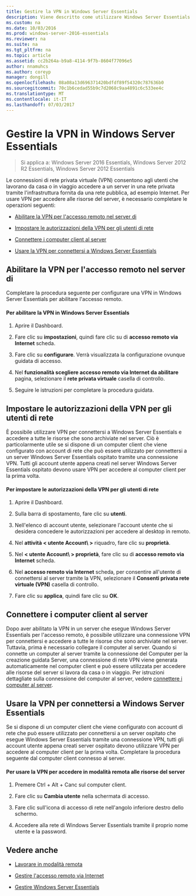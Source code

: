 ```yaml
---
title: Gestire la VPN in Windows Server Essentials
description: Viene descritto come utilizzare Windows Server Essentials
ms.custom: na
ms.date: 10/03/2016
ms.prod: windows-server-2016-essentials
ms.reviewer: na
ms.suite: na
ms.tgt_pltfrm: na
ms.topic: article
ms.assetid: cc2b264a-b9a8-4114-9f7b-8604f77096e5
author: nnamuhcs
ms.author: coreyp
manager: dongill
ms.openlocfilehash: 08a08a13d696371420bdfdf89f54320c787636b0
ms.sourcegitcommit: 70c1b6cedad55b9c7d2068c9aa4891c6c533ee4c
ms.translationtype: MT
ms.contentlocale: it-IT
ms.lasthandoff: 07/03/2017
---
```

# <a name="manage-vpn-in-windows-server-essentials"></a>Gestire la VPN in Windows Server Essentials

>Si applica a: Windows Server 2016 Essentials, Windows Server 2012 R2 Essentials, Windows Server 2012 Essentials 
  
 Le connessioni di rete privata virtuale (VPN) consentono agli utenti che lavorano da casa o in viaggio accedere a un server in una rete privata tramite l'infrastruttura fornita da una rete pubblica, ad esempio Internet. Per usare VPN per accedere alle risorse del server, è necessario completare le operazioni seguenti:  
  
-   [Abilitare la VPN per l'accesso remoto nel server di](Manage-VPN-in-Windows-Server-Essentials.md#BKMK_1)  
  
-   [Impostare le autorizzazioni della VPN per gli utenti di rete](Manage-VPN-in-Windows-Server-Essentials.md#BKMK_2)  
  
-   [Connettere i computer client al server](Manage-VPN-in-Windows-Server-Essentials.md#BKMK_Connect)  
  
-   [Usare la VPN per connettersi a Windows Server Essentials](Manage-VPN-in-Windows-Server-Essentials.md#BKMK_3)  
  
##  <a name="BKMK_1"></a>Abilitare la VPN per l'accesso remoto nel server di  
 Completare la procedura seguente per configurare una VPN in Windows Server Essentials per abilitare l'accesso remoto.  
  
#### <a name="to-enable-vpn-in-windows-server-essentials"></a>Per abilitare la VPN in Windows Server Essentials  
  
1.  Aprire il Dashboard.  
  
2.  Fare clic su **impostazioni**, quindi fare clic su di **accesso remoto via Internet** scheda.  
  
3.  Fare clic su **configurare**. Verrà visualizzata la configurazione ovunque guidata di accesso.  
  
4.  Nel **funzionalità scegliere accesso remoto via Internet da abilitare** pagina, selezionare il **rete privata virtuale** casella di controllo.  
  
5.  Seguire le istruzioni per completare la procedura guidata.  
  
##  <a name="BKMK_2"></a>Impostare le autorizzazioni della VPN per gli utenti di rete  
 È possibile utilizzare VPN per connettersi a Windows Server Essentials e accedere a tutte le risorse che sono archiviate nel server. Ciò è particolarmente utile se si dispone di un computer client che viene configurato con account di rete che può essere utilizzato per connettersi a un server Windows Server Essentials ospitato tramite una connessione VPN. Tutti gli account utente appena creati nel server Windows Server Essentials ospitato devono usare VPN per accedere al computer client per la prima volta.  
  
#### <a name="to-set-vpn-permissions-for-network-users"></a>Per impostare le autorizzazioni della VPN per gli utenti di rete  
  
1.  Aprire il Dashboard.  
  
2.  Sulla barra di spostamento, fare clic su **utenti**.  
  
3.  Nell'elenco di account utente, selezionare l'account utente che si desidera concedere le autorizzazioni per accedere al desktop in remoto.  
  
4.  Nel **attività < utente Account\ >** riquadro, fare clic su **proprietà**.  
  
5.  Nel **< utente Account\ > proprietà**, fare clic su di **accesso remoto via Internet** scheda.  
  
6.  Nel **accesso remoto via Internet** scheda, per consentire all'utente di connettersi al server tramite la VPN, selezionare il **Consenti privata rete virtuale (VPN)** casella di controllo.  
  
7.  Fare clic su **applica**, quindi fare clic su **OK**.  
  
##  <a name="BKMK_Connect"></a>Connettere i computer client al server  
 Dopo aver abilitato la VPN in un server che esegue Windows Server Essentials per l'accesso remoto, è possibile utilizzare una connessione VPN per connettersi e accedere a tutte le risorse che sono archiviate nel server. Tuttavia, prima è necessario collegare il computer al server. Quando si connette un computer al server tramite la connessione del Computer per la creazione guidata Server, una connessione di rete VPN viene generata automaticamente nel computer client e può essere utilizzata per accedere alle risorse del server si lavora da casa o in viaggio. Per istruzioni dettagliate sulla connessione del computer al server, vedere [connettere i computer al server](../use/Get-Connected-in-Windows-Server-Essentials.md#BKMK_9).  
  
##  <a name="BKMK_3"></a>Usare la VPN per connettersi a Windows Server Essentials  
 Se si dispone di un computer client che viene configurato con account di rete che può essere utilizzato per connettersi a un server ospitato che esegue Windows Server Essentials tramite una connessione VPN, tutti gli account utente appena creati server ospitato devono utilizzare VPN per accedere al computer client per la prima volta. Completare la procedura seguente dal computer client connesso al server.  
  
#### <a name="to-use-vpn-to-remotely-access-server-resources"></a>Per usare la VPN per accedere in modalità remota alle risorse del server  
  
1.  Premere Ctrl + Alt + Canc sul computer client.  
  
2.  Fare clic su **Cambia utente** nella schermata di accesso.  
  
3.  Fare clic sull'icona di accesso di rete nell'angolo inferiore destro dello schermo.  
  
4.  Accedere alla rete di Windows Server Essentials tramite il proprio nome utente e la password.  
  
## <a name="see-also"></a>Vedere anche  
  
-   [Lavorare in modalità remota](../use/Work-Remotely-in-Windows-Server-Essentials.md)  
  
-   [Gestire l'accesso remoto via Internet](Manage-Anywhere-Access-in-Windows-Server-Essentials.md)  
  
-   [Gestire Windows Server Essentials](Manage-Windows-Server-Essentials.md)
